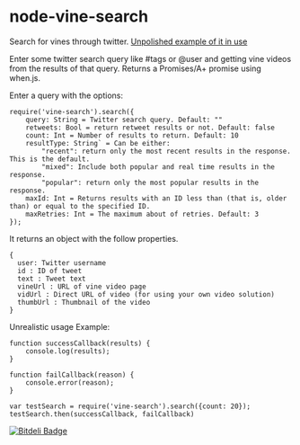 node-vine-search
================

Search for vines through twitter. [Unpolished example of it in use](http://vinefeed.heroku.com)

Enter some twitter search query like #tags or @user and getting vine videos from the results of that query. Returns a Promises/A+ promise using when.js.

Enter a query with the options:

    require('vine-search').search({
        query: String = Twitter search query. Default: ""
        retweets: Bool = return retweet results or not. Default: false
        count: Int = Number of results to return. Default: 10
        resultType: String` = Can be either:
            "recent": return only the most recent results in the response. This is the default.
            "mixed": Include both popular and real time results in the response.
            "popular": return only the most popular results in the response.
        maxId: Int = Returns results with an ID less than (that is, older than) or equal to the specified ID.
        maxRetries: Int = The maximum about of retries. Default: 3
    });

It returns an object with the follow properties.

    {  
      user: Twitter username
      id : ID of tweet
      text : Tweet text
      vineUrl : URL of vine video page
      vidUrl : Direct URL of video (for using your own video solution)
      thumbUrl : Thumbnail of the video
    }

Unrealistic usage Example:

    function successCallback(results) {
        console.log(results);
    }

    function failCallback(reason) {
        console.error(reason);
    }

    var testSearch = require('vine-search').search({count: 20});
    testSearch.then(successCallback, failCallback)


[![Bitdeli Badge](https://d2weczhvl823v0.cloudfront.net/jeffling/node-vine-search/trend.png)](https://bitdeli.com/free "Bitdeli Badge")
